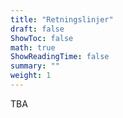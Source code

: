 ```yaml
---
title: "Retningslinjer"
draft: false
ShowToc: false
math: true
ShowReadingTime: false
summary: ""
weight: 1
---
```


TBA
